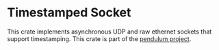 # Timestamped Socket
This crate implements asynchronous UDP and raw ethernet sockets that support
timestamping. This crate is part of the [pendulum project](https://github.com/pendulum-project).
